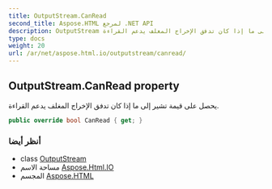 ```yaml
---
title: OutputStream.CanRead
second_title: Aspose.HTML لمرجع .NET API
description: OutputStream ملكية. يحصل على قيمة تشير إلى ما إذا كان تدفق الإخراج المغلف يدعم القراءة.
type: docs
weight: 20
url: /ar/net/aspose.html.io/outputstream/canread/
---
```

## OutputStream.CanRead property

يحصل على قيمة تشير إلى ما إذا كان تدفق الإخراج المغلف يدعم القراءة.

```csharp
public override bool CanRead { get; }
```

### أنظر أيضا

* class [OutputStream](../)
* مساحة الاسم [Aspose.Html.IO](../../outputstream/)
* المجسم [Aspose.HTML](../../../)


